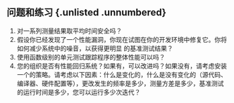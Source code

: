 ## 问题和练习 {.unlisted .unnumbered}

1. 对一系列测量结果取平均时间安全吗？
2. 假设你已经发现了一个性能漏洞，你现在试图在你的开发环境中修复它。你将如何减少系统中的噪音，以获得更明显 的基准测试结果？
3. 使用函数级别的单元测试跟踪程序的整体性能可以吗？
4. 您的组织是否有性能回归系统？如果有，可以改进吗？如果没有，请考虑安装一个的策略。请考虑以下因素：什么是变化的，什么是没有变化的（源代码、编译器、硬件配置等），更改发生的频率是多少，测量方差是多少，基准测试的运行时间是多少，您可以运行多少次迭代？
